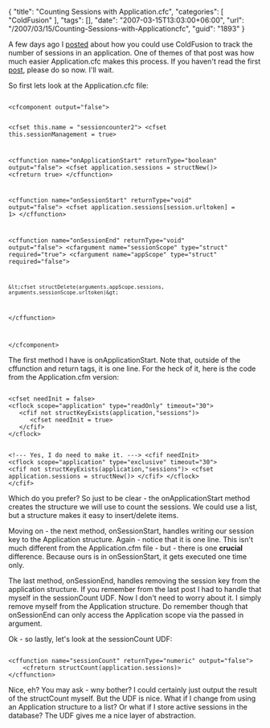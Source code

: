 {
	"title": "Counting Sessions with Application.cfc",
	"categories": [
		"ColdFusion"
	],
	"tags": [],
	"date": "2007-03-15T13:03:00+06:00",
	"url": "/2007/03/15/Counting-Sessions-with-Applicationcfc",
	"guid": "1893"
}

A few days ago I <a href="http://ray.camdenfamily.com/index.cfm/2007/3/12/Counting-Sessions-with-Applicationcfm">posted</a> about how you could use ColdFusion to track the number of sessions in an application. One of themes of that post was how much easier Application.cfc makes this process. If you haven't read the first <a href="http://ray.camdenfamily.com/index.cfm/2007/3/12/Counting-Sessions-with-Applicationcfm">post</a>, please do so now. I'll wait.
<!--more-->
So first lets look at the Application.cfc file:

<code>
&lt;cfcomponent output="false"&gt;

&lt;cfset this.name = "sessioncounter2"&gt;
&lt;cfset this.sessionManagement = true&gt;

&lt;cffunction name="onApplicationStart" returnType="boolean" output="false"&gt;
	&lt;cfset application.sessions = structNew()&gt;
	&lt;cfreturn true&gt;
&lt;/cffunction&gt;

&lt;cffunction name="onSessionStart" returnType="void" output="false"&gt;
	&lt;cfset application.sessions[session.urltoken] = 1&gt;
&lt;/cffunction&gt;

&lt;cffunction name="onSessionEnd" returnType="void" output="false"&gt;
	&lt;cfargument name="sessionScope" type="struct" required="true"&gt;
	&lt;cfargument name="appScope" type="struct" required="false"&gt;
	
	&lt;cfset structDelete(arguments.appScope.sessions, arguments.sessionScope.urltoken)&gt;
&lt;/cffunction&gt;

&lt;/cfcomponent&gt;
</code>

The first method I have is onApplicationStart. Note that, outside of the cffunction and return tags, it is one line. For the heck of it, here is the code from the Application.cfm version:

<code>
&lt;cfset needInit = false&gt;
&lt;cflock scope="application" type="readOnly" timeout="30"&gt;
   &lt;cfif not structKeyExists(application,"sessions")&gt;
      &lt;cfset needInit = true&gt;
   &lt;/cfif&gt;
&lt;/cflock&gt;

&lt;!--- Yes, I do need to make it. ---&gt;
&lt;cfif needInit&gt;
   &lt;cflock scope="application" type="exclusive" timeout="30"&gt;
      &lt;cfif not structKeyExists(application,"sessions")&gt;
         &lt;cfset application.sessions = structNew()&gt;
      &lt;/cfif&gt;
   &lt;/cflock&gt;
&lt;/cfif&gt;
</code>

Which do you prefer? So just to be clear - the onApplicationStart method creates the structure we will use to count the sessions. We could use a list, but a structure makes it easy to insert/delete items. 

Moving on - the next method, onSessionStart, handles writing our session key to the Application structure. Again - notice that it is one line. This isn't much different from the Application.cfm file - but - there is one <b>crucial</b> difference. Because ours is in onSessionStart, it gets executed one time only. 

The last method, onSessionEnd, handles removing the session key from the application structure. If you remember from the last post I had to handle that myself in the sessionCount UDF. Now I don't need to worry about it. I simply remove myself from the Application structure. Do remember though that onSessionEnd can only access the Application scope via the passed in argument.

Ok - so lastly, let's look at the sessionCount UDF:

<code>
&lt;cffunction name="sessionCount" returnType="numeric" output="false"&gt;
	&lt;cfreturn structCount(application.sessions)&gt;
&lt;/cffunction&gt;
</code>

Nice, eh? You may ask - wny bother? I could certainly just output the result of the structCount myself. But the UDF is nice. What if I change from using an Application structure to a list? Or what if I store active sessions in the database? The UDF gives me a nice layer of abstraction.